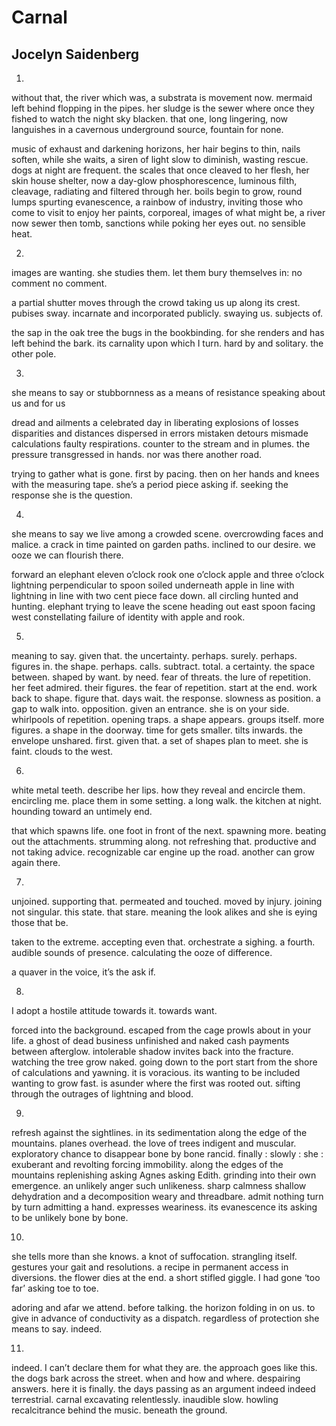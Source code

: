 # Carnal
## Jocelyn Saidenberg
1.

without that, the river which was, a substrata is movement now. mermaid left
behind flopping in the pipes. her sludge is the sewer where once they fished
to watch the night sky blacken. that one, long lingering, now languishes in a
cavernous underground source, fountain for none.

music of exhaust and darkening horizons, her hair begins to thin, nails
soften, while she waits, a siren of light slow to diminish, wasting rescue.
dogs at night are frequent. the scales that once cleaved to her flesh, her
skin house shelter, now a day-glow phosphorescence, luminous filth, cleavage,
radiating and filtered through her. boils begin to grow, round lumps spurting
evanescence, a rainbow of industry, inviting those who come to visit to enjoy
her paints, corporeal, images of what might be, a river now sewer then tomb,
sanctions while poking her eyes out. no sensible heat.







2.

images are wanting. she studies them. let them bury themselves in: no comment
no comment.

a partial shutter moves through the crowd taking us up along its crest.
pubises sway. incarnate and incorporated publicly. swaying us. subjects of.

the sap in the oak tree the bugs in the bookbinding. for she renders and has
left behind the bark. its carnality upon which I turn. hard by and solitary.
the other pole.






3.

she means to say
or stubbornness as a means of resistance
speaking about us and for us

dread and ailments a celebrated day in liberating explosions of losses
disparities and distances dispersed in errors mistaken detours mismade
calculations faulty respirations. counter to the stream and in plumes. the
pressure transgressed in hands. nor was there another road.

trying to gather what is gone. first by pacing. then on her hands and knees
with the measuring tape. she’s a period piece asking if. seeking the response
she is the question.







4.

she means to say we live among a crowded scene. overcrowding faces and malice.
a crack in time painted on garden paths. inclined to our desire. we ooze we
can flourish there.

forward an elephant eleven o’clock rook one o’clock apple and three o’clock
lightning perpendicular to spoon soiled underneath apple in line with
lightning in line with two cent piece face down. all circling hunted and
hunting. elephant trying to leave the scene heading out east spoon facing west
constellating failure of identity with apple and rook.







5.

meaning to say. given that. the uncertainty. perhaps. surely. perhaps. figures
in. the shape. perhaps. calls. subtract. total. a certainty. the space
between. shaped by want. by need. fear of threats. the lure of repetition. her
feet admired. their figures. the fear of repetition. start at the end. work
back to shape. figure that. days wait. the response. slowness as position. a
gap to walk into. opposition. given an entrance. she is on your side.
whirlpools of repetition. opening traps. a shape appears. groups itself. more
figures. a shape in the doorway. time for gets smaller. tilts inwards. the
envelope unshared. first. given that. a set of shapes plan to meet. she is
faint. clouds to the west.







6.

white metal teeth. describe her lips. how they reveal and encircle them.
encircling me. place them in some setting. a long walk. the kitchen at night.
hounding toward an untimely end.

that which spawns life. one foot in front of the next. spawning more. beating
out the attachments. strumming along. not refreshing that. productive and not
taking advice. recognizable car engine up the road. another can grow again
there.







7.

unjoined. supporting that. permeated and touched. moved by injury. joining not
singular. this state. that stare. meaning the look alikes and she is eying
those that be.

taken to the extreme. accepting even that. orchestrate a sighing. a fourth.
audible sounds of presence. calculating the ooze of difference.

a quaver in the voice, it’s the ask if.







8.

I adopt a hostile attitude towards it. towards want.

forced into the background. escaped from the cage prowls about in your life. a
ghost of dead business unfinished and naked cash payments between afterglow.
intolerable shadow invites back into the fracture. watching the tree grow
naked. going down to the port start from the shore of calculations and
yawning. it is voracious. its wanting to be included wanting to grow fast. is
asunder where the first was rooted out. sifting through the outrages of
lightning and blood.







9.

refresh against the sightlines. in its sedimentation along the edge of the
mountains. planes overhead. the love of trees indigent and muscular.
exploratory chance to disappear bone by bone rancid. finally : slowly : she :
exuberant and revolting forcing immobility. along the edges of the mountains
replenishing asking Agnes asking Edith. grinding into their own emergence. an
unlikely anger such unlikeness. sharp calmness shallow dehydration and a
decomposition weary and threadbare. admit nothing turn by turn admitting a
hand. expresses weariness. its evanescence its asking to be unlikely bone by
bone.







10.

she tells more than she knows. a knot of suffocation. strangling itself.
gestures your gait and resolutions. a recipe in permanent access in
diversions. the flower dies at the end. a short stifled giggle. I had gone
‘too far’ asking toe to toe.

adoring and afar we attend. before talking. the horizon folding in on us. to
give in advance of conductivity as a dispatch. regardless of protection she
means to say. indeed.







11.

indeed. I can’t declare them for what they are. the approach goes like this.
the dogs bark across the street. when and how and where. despairing answers.
here it is finally. the days passing as an argument indeed indeed terrestrial.
carnal excavating relentlessly. inaudible slow. howling recalcitrance behind
the music. beneath the ground.